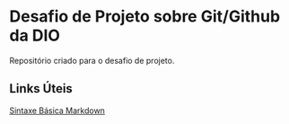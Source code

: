 # Desafio de Projeto sobre Git/Github da DIO 
Repositório criado para o desafio de projeto.

## Links Úteis
[Sintaxe Básica Markdown](https://www.markdownguide.org/basic-syntax/)

